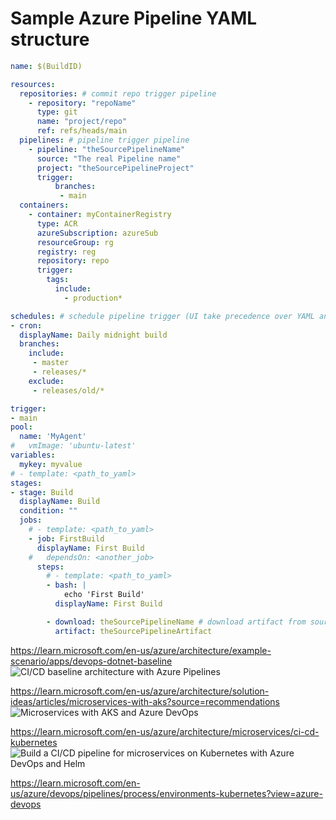# Sample Azure Pipeline YAML structure
```yaml
name: $(BuildID)

resources:
  repositories: # commit repo trigger pipeline
    - repository: "repoName"
      type: git
      name: "project/repo"
      ref: refs/heads/main
  pipelines: # pipeline trigger pipeline
    - pipeline: "theSourcePipelineName"
      source: "The real Pipeline name"
      project: "theSourcePipelineProject"
      trigger:
          branches:
           - main
  containers:
    - container: myContainerRegistry
      type: ACR
      azureSubscription: azureSub
      resourceGroup: rg
      registry: reg
      repository: repo
      trigger:
        tags:
          include:  
            - production*

schedules: # schedule pipeline trigger (UI take precedence over YAML and YAML only work if there is no UI settings)
- cron:
  displayName: Daily midnight build
  branches:
    include:
     - master
     - releases/*
    exclude:
     - releases/old/*

trigger:
- main
pool:
  name: 'MyAgent'
#   vmImage: 'ubuntu-latest'
variables:
  mykey: myvalue
# - template: <path_to_yaml>
stages:
- stage: Build
  displayName: Build
  condition: ""
  jobs:
    # - template: <path_to_yaml>
    - job: FirstBuild
      displayName: First Build
    #   dependsOn: <another_job>
      steps:
        # - template: <path_to_yaml>
        - bash: |
            echo 'First Build'
          displayName: First Build

        - download: theSourcePipelineName # download artifact from source pipeline
          artifact: theSourcePipelineArtifact
```
https://learn.microsoft.com/en-us/azure/architecture/example-scenario/apps/devops-dotnet-baseline
![CI/CD baseline architecture with Azure Pipelines](https://learn.microsoft.com/en-us/azure/architecture/example-scenario/apps/media/azure-devops-ci-cd-architecture.svg#lightbox)

https://learn.microsoft.com/en-us/azure/architecture/solution-ideas/articles/microservices-with-aks?source=recommendations
![Microservices with AKS and Azure DevOps](https://learn.microsoft.com/en-us/azure/architecture/solution-ideas/media/microservices-with-aks.svg)

https://learn.microsoft.com/en-us/azure/architecture/microservices/ci-cd-kubernetes
![Build a CI/CD pipeline for microservices on Kubernetes with Azure DevOps and Helm](https://learn.microsoft.com/en-us/azure/architecture/microservices/images/aks-cicd-flow.png)

https://learn.microsoft.com/en-us/azure/devops/pipelines/process/environments-kubernetes?view=azure-devops